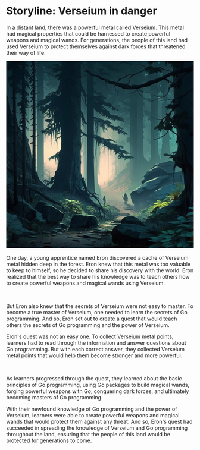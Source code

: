 # Storyline: Verseium in danger

In a distant land, there was a powerful metal called Verseium. This metal had magical properties that could be harnessed to create powerful weapons and magical wands. For generations, the people of this land had used Verseium to protect themselves against dark forces that threatened their way of life.

<img src="/assets/go_land.png" alt=""/>

One day, a young apprentice named Eron discovered a cache of Verseium metal hidden deep in the forest. Eron knew that this metal was too valuable to keep to himself, so he decided to share his discovery with the world. Eron realized that the best way to share his knowledge was to teach others how to create powerful weapons and magical wands using Verseium.

<img src="/assets/" alt=""/>

But Eron also knew that the secrets of Verseium were not easy to master. To become a true master of Verseium, one needed to learn the secrets of Go programming. And so, Eron set out to create a quest that would teach others the secrets of Go programming and the power of Verseium.

Eron's quest was not an easy one. To collect Verseium metal points, learners had to read through the information and answer questions about Go programming. But with each correct answer, they collected Verseium metal points that would help them become stronger and more powerful.

<img src="/assets/" alt=""/>

As learners progressed through the quest, they learned about the basic principles of Go programming, using Go packages to build magical wands, forging powerful weapons with Go, conquering dark forces, and ultimately becoming masters of Go programming.

With their newfound knowledge of Go programming and the power of Verseium, learners were able to create powerful weapons and magical wands that would protect them against any threat. And so, Eron's quest had succeeded in spreading the knowledge of Verseium and Go programming throughout the land, ensuring that the people of this land would be protected for generations to come.

<img src="/assets/" alt=""/>
